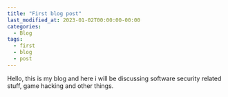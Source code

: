 ```yaml
---
title: "First blog post"
last_modified_at: 2023-01-02T00:00:00-00:00
categories:
  - Blog
tags:
  - first
  - blog
  - post
---
```


Hello, this is my blog and here i will be discussing software security related stuff, game hacking and other things.